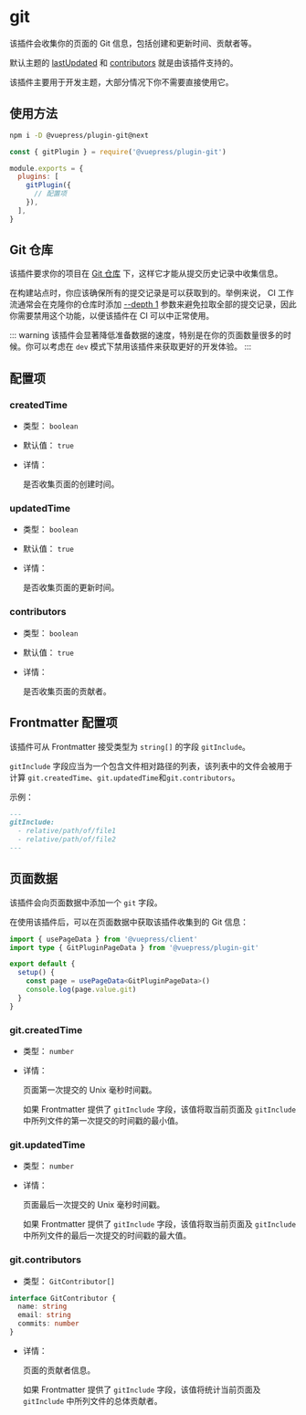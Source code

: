 # git

<NpmBadge package="@vuepress/plugin-git" />

该插件会收集你的页面的 Git 信息，包括创建和更新时间、贡献者等。

默认主题的 [lastUpdated](../default-theme/config.md#lastupdated) 和 [contributors](../default-theme/config.md#contributors) 就是由该插件支持的。

该插件主要用于开发主题，大部分情况下你不需要直接使用它。

## 使用方法

```bash
npm i -D @vuepress/plugin-git@next
```

```js
const { gitPlugin } = require('@vuepress/plugin-git')

module.exports = {
  plugins: [
    gitPlugin({
      // 配置项
    }),
  ],
}
```

## Git 仓库

该插件要求你的项目在 [Git 仓库](https://git-scm.com/book/en/Git-Basics-Getting-a-Git-Repository) 下，这样它才能从提交历史记录中收集信息。

在构建站点时，你应该确保所有的提交记录是可以获取到的。举例来说， CI 工作流通常会在克隆你的仓库时添加 [--depth 1](https://git-scm.com/docs/git-clone#Documentation/git-clone.txt---depthltdepthgt) 参数来避免拉取全部的提交记录，因此你需要禁用这个功能，以便该插件在 CI 可以中正常使用。

::: warning
该插件会显著降低准备数据的速度，特别是在你的页面数量很多的时候。你可以考虑在 `dev` 模式下禁用该插件来获取更好的开发体验。
:::

## 配置项

### createdTime

- 类型： `boolean`

- 默认值： `true`

- 详情：

  是否收集页面的创建时间。

### updatedTime

- 类型： `boolean`

- 默认值： `true`

- 详情：

  是否收集页面的更新时间。

### contributors

- 类型： `boolean`

- 默认值： `true`

- 详情：

  是否收集页面的贡献者。


## Frontmatter 配置项

该插件可从 Frontmatter 接受类型为 `string[]` 的字段 `gitInclude`。

`gitInclude` 字段应当为一个包含文件相对路径的列表，该列表中的文件会被用于计算 `git.createdTime`、`git.updatedTime`和`git.contributors`。

示例：

```md
---
gitInclude:
  - relative/path/of/file1
  - relative/path/of/file2
---
```

## 页面数据

该插件会向页面数据中添加一个 `git` 字段。

在使用该插件后，可以在页面数据中获取该插件收集到的 Git 信息：

```ts
import { usePageData } from '@vuepress/client'
import type { GitPluginPageData } from '@vuepress/plugin-git'

export default {
  setup() {
    const page = usePageData<GitPluginPageData>()
    console.log(page.value.git)
  }
}
```

### git.createdTime

- 类型： `number`

- 详情：

  页面第一次提交的 Unix 毫秒时间戳。

  如果 Frontmatter 提供了 `gitInclude` 字段，该值将取当前页面及 `gitInclude` 中所列文件的第一次提交的时间戳的最小值。

### git.updatedTime

- 类型： `number`

- 详情：

  页面最后一次提交的 Unix 毫秒时间戳。

  如果 Frontmatter 提供了 `gitInclude` 字段，该值将取当前页面及 `gitInclude` 中所列文件的最后一次提交的时间戳的最大值。

### git.contributors

- 类型： `GitContributor[]`

```ts
interface GitContributor {
  name: string
  email: string
  commits: number
}
```

- 详情：

  页面的贡献者信息。

  如果 Frontmatter 提供了 `gitInclude` 字段，该值将统计当前页面及 `gitInclude` 中所列文件的总体贡献者。
